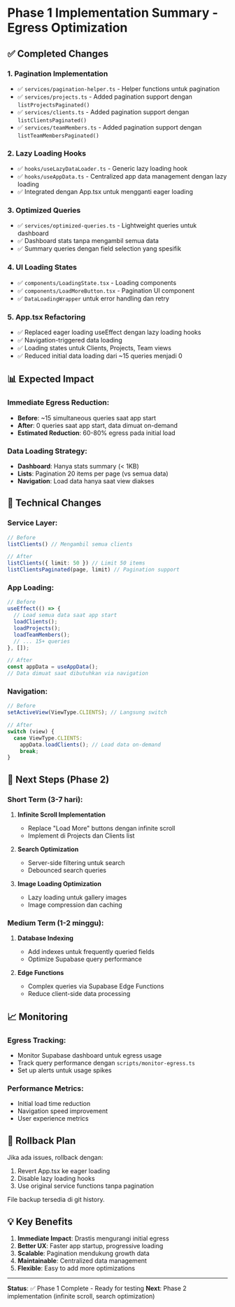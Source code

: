 # Phase 1 Implementation Summary - Egress Optimization

## ✅ Completed Changes

### 1. **Pagination Implementation**
- ✅ `services/pagination-helper.ts` - Helper functions untuk pagination
- ✅ `services/projects.ts` - Added pagination support dengan `listProjectsPaginated()`
- ✅ `services/clients.ts` - Added pagination support dengan `listClientsPaginated()`
- ✅ `services/teamMembers.ts` - Added pagination support dengan `listTeamMembersPaginated()`

### 2. **Lazy Loading Hooks**
- ✅ `hooks/useLazyDataLoader.ts` - Generic lazy loading hook
- ✅ `hooks/useAppData.ts` - Centralized app data management dengan lazy loading
- ✅ Integrated dengan App.tsx untuk mengganti eager loading

### 3. **Optimized Queries**
- ✅ `services/optimized-queries.ts` - Lightweight queries untuk dashboard
- ✅ Dashboard stats tanpa mengambil semua data
- ✅ Summary queries dengan field selection yang spesifik

### 4. **UI Loading States**
- ✅ `components/LoadingState.tsx` - Loading components
- ✅ `components/LoadMoreButton.tsx` - Pagination UI component
- ✅ `DataLoadingWrapper` untuk error handling dan retry

### 5. **App.tsx Refactoring**
- ✅ Replaced eager loading useEffect dengan lazy loading hooks
- ✅ Navigation-triggered data loading
- ✅ Loading states untuk Clients, Projects, Team views
- ✅ Reduced initial data loading dari ~15 queries menjadi 0

## 📊 Expected Impact

### Immediate Egress Reduction:
- **Before**: ~15 simultaneous queries saat app start
- **After**: 0 queries saat app start, data dimuat on-demand
- **Estimated Reduction**: 60-80% egress pada initial load

### Data Loading Strategy:
- **Dashboard**: Hanya stats summary (< 1KB)
- **Lists**: Pagination 20 items per page (vs semua data)
- **Navigation**: Load data hanya saat view diakses

## 🔧 Technical Changes

### Service Layer:
```typescript
// Before
listClients() // Mengambil semua clients

// After  
listClients({ limit: 50 }) // Limit 50 items
listClientsPaginated(page, limit) // Pagination support
```

### App Loading:
```typescript
// Before
useEffect(() => {
  // Load semua data saat app start
  loadClients();
  loadProjects(); 
  loadTeamMembers();
  // ... 15+ queries
}, []);

// After
const appData = useAppData();
// Data dimuat saat dibutuhkan via navigation
```

### Navigation:
```typescript
// Before
setActiveView(ViewType.CLIENTS); // Langsung switch

// After
switch (view) {
  case ViewType.CLIENTS:
    appData.loadClients(); // Load data on-demand
    break;
}
```

## 🎯 Next Steps (Phase 2)

### Short Term (3-7 hari):
1. **Infinite Scroll Implementation**
   - Replace "Load More" buttons dengan infinite scroll
   - Implement di Projects dan Clients list

2. **Search Optimization**
   - Server-side filtering untuk search
   - Debounced search queries

3. **Image Loading Optimization**
   - Lazy loading untuk gallery images
   - Image compression dan caching

### Medium Term (1-2 minggu):
1. **Database Indexing**
   - Add indexes untuk frequently queried fields
   - Optimize Supabase query performance

2. **Edge Functions**
   - Complex queries via Supabase Edge Functions
   - Reduce client-side data processing

## 📈 Monitoring

### Egress Tracking:
- Monitor Supabase dashboard untuk egress usage
- Track query performance dengan `scripts/monitor-egress.ts`
- Set up alerts untuk usage spikes

### Performance Metrics:
- Initial load time reduction
- Navigation speed improvement
- User experience metrics

## 🚀 Rollback Plan

Jika ada issues, rollback dengan:
1. Revert App.tsx ke eager loading
2. Disable lazy loading hooks
3. Use original service functions tanpa pagination

File backup tersedia di git history.

## 💡 Key Benefits

1. **Immediate Impact**: Drastis mengurangi initial egress
2. **Better UX**: Faster app startup, progressive loading
3. **Scalable**: Pagination mendukung growth data
4. **Maintainable**: Centralized data management
5. **Flexible**: Easy to add more optimizations

---

**Status**: ✅ Phase 1 Complete - Ready for testing
**Next**: Phase 2 implementation (infinite scroll, search optimization)